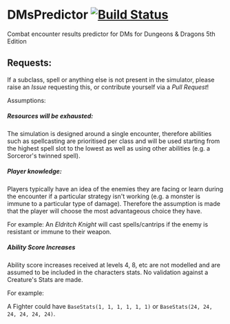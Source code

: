 # DMsPredictor [![Build Status](https://travis-ci.com/tjheslin1/DMsPredictor.svg?branch=master)](https://travis-ci.com/tjheslin1/DMsPredictor)
Combat encounter results predictor for DMs for Dungeons &amp; Dragons 5th Edition

## Requests:

If a subclass, spell or anything else is not present in the simulator, please raise an _Issue_ requesting this,
or contribute yourself via a _Pull Request_!

Assumptions:

##### Resources will be exhausted:
The simulation is designed around a single encounter, therefore abilities such as spellcasting are prioritised per 
class and will be used starting from the highest spell slot to the lowest as well as using other abilities 
(e.g. a Sorceror's twinned spell).
 
##### Player knowledge:

Players typically have an idea of the enemies they are facing or learn during the encounter if a particular strategy 
isn't working (e.g. a monster is immune to a particular type of damage). Therefore the assumption is made that the player
will choose the most advantageous choice they have.

For example: An _Eldritch Knight_ will cast spells/cantrips if the enemy is resistant or immune to their weapon.

##### Ability Score Increases

Ability score increases received at levels 4, 8, etc are not modelled and are assumed to be included in the characters stats.
No validation against a Creature's Stats are made.

For example:

A Fighter could have `BaseStats(1, 1, 1, 1, 1, 1)` or `BaseStats(24, 24, 24, 24, 24, 24)`.